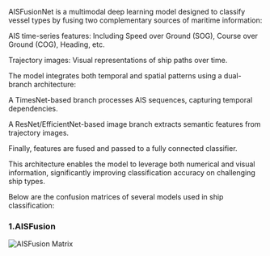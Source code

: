 AISFusionNet is a multimodal deep learning model designed to classify vessel types by fusing two complementary sources of maritime information:

AIS time-series features: Including Speed over Ground (SOG), Course over Ground (COG), Heading, etc.

Trajectory images: Visual representations of ship paths over time.

The model integrates both temporal and spatial patterns using a dual-branch architecture:

A TimesNet-based branch processes AIS sequences, capturing temporal dependencies.

A ResNet/EfficientNet-based image branch extracts semantic features from trajectory images.

Finally, features are fused and passed to a fully connected classifier.

This architecture enables the model to leverage both numerical and visual information, significantly improving classification accuracy on challenging ship types.


Below are the confusion matrices of several models used in ship classification:
### 1.AISFusion
![AISFusion Matrix](matrix.jpg)
